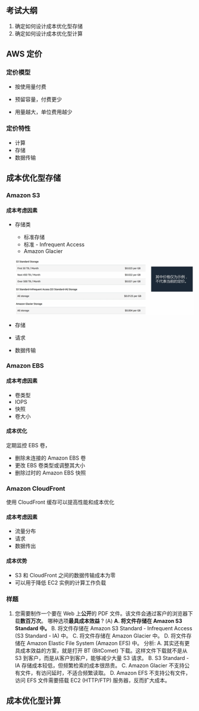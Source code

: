 ## 考试大纲

1. 确定如何设计成本优化型存储
2. 确定如何设计成本优化型计算

## AWS 定价

### 定价模型

- 按使用量付费

- 预留容量，付费更少

- 用量越大，单位费用越少

### 定价特性

- 计算
- 存储
- 数据传输

## 成本优化型存储

### Amazon S3

#### 成本考虑因素

- 存储类

    - 标准存储
    - 标准 - Infrequent Access
    - Amazon Glacier

    ![image-20211031193202982](.assets/Untitled/image-20211031193202982.png)

- 存储

- 请求

- 数据传输

### Amazon EBS

#### 成本考虑因素

- 卷类型
- IOPS
- 快照
- 卷大小

#### 成本优化

定期监控 EBS 卷，

- 删除未连接的 Amazon EBS 卷
- 更改 EBS 卷类型或调整其大小
- 删除过时的 Amazon EBS 快照

### Amazon CloudFront

使用 CloudFront 缓存可以提高性能和成本优化

#### 成本考虑因素

- 流量分布
- 请求
- 数据传出

#### 成本优势

- S3 和 CloudFront 之间的数据传输成本为零
- 可以用于降低 EC2 实例的计算工作负载

### 样题

1. 您需要制作一个要在 Web 上**公开**的 PDF 文件。该文件会通过客户的浏览器下载**数百万次**。
    哪种选项**最具成本效益** ? (A)
    **A. 将文件存储在 Amazon S3 Standard 中。**
    B. 将文件存储在 Amazon S3 Standard - Infrequent Access (S3 Standard - IA) 中。
    C. 将文件存储在 Amazon Glacier 中。
    D. 将文件存储在 Amazon Elastic File System (Amazon EFS) 中。
    分析:
    A. 其实还有更具成本效益的方案，就是打开 BT (BitComet) 下载。这样文件下载就不是从 S3 到客户，而是从客户到客户，能够减少大量 S3 请求。
    B. S3 Standard - IA 存储成本较低，但频繁检索的成本很昂贵。
    C. Amazon Glacier 不支持公有文件，有访问延时，不适合频繁读取。
    D. Amazon EFS 不支持公有文件，访问 EFS 文件需要搭载 EC2 (HTTP/FTP) 服务器，反而扩大成本。

## 成本优化型计算

